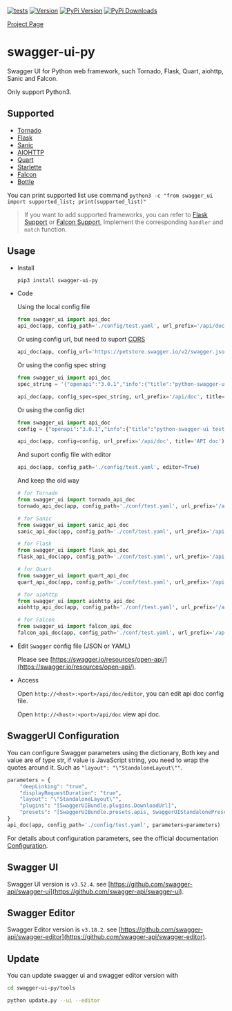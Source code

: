 [![tests](https://github.com/PWZER/swagger-ui-py/actions/workflows/lint-and-pytest.yml/badge.svg)](https://github.com/PWZER/swagger-ui-py/actions/workflows/lint-and-pytest.yml)
[![Version](https://badge.fury.io/gh/PWZER%2Fswagger-ui-py.svg)](https://github.com/PWZER/swagger-ui-py/tags)
[![PyPi Version](https://img.shields.io/pypi/v/swagger-ui-py.svg)](https://pypi.org/project/swagger-ui-py/)
[![PyPi Downloads](https://pepy.tech/badge/swagger-ui-py)](https://pepy.tech/project/swagger-ui-py)

[Project Page](https://pwzer.github.io/swagger-ui-py/)

# swagger-ui-py
Swagger UI for Python web framework, such Tornado, Flask, Quart, aiohttp, Sanic and Falcon.

Only support Python3.

## Supported

- [Tornado](https://www.tornadoweb.org/en/stable/)
- [Flask](https://flask.palletsprojects.com/)
- [Sanic](https://sanicframework.org/en/)
- [AIOHTTP](https://docs.aiohttp.org/en/stable/)
- [Quart](https://pgjones.gitlab.io/quart/)
- [Starlette](https://www.starlette.io/)
- [Falcon](https://falcon.readthedocs.io/en/stable/)
- [Bottle](https://bottlepy.org/docs/dev/)

You can print supported list use command `python3 -c "from swagger_ui import supported_list; print(supported_list)"`

> If you want to add supported frameworks, you can refer to [Flask Support](/swagger_ui/handlers/flask.py) or [Falcon Support](/swagger_ui/handlers/falcon.py), Implement the corresponding `handler` and `match` function.

## Usage

- Install

  ```bash
  pip3 install swagger-ui-py
  ```

- Code

  Using the local config file

  ```python
  from swagger_ui import api_doc
  api_doc(app, config_path='./config/test.yaml', url_prefix='/api/doc', title='API doc')
  ```

  Or using config url, but need to suport [CORS](https://en.wikipedia.org/wiki/Cross-origin_resource_sharing)

  ```python
  api_doc(app, config_url='https://petstore.swagger.io/v2/swagger.json', url_prefix='/api/doc', title='API doc')
  ```

  Or using the config spec string

  ```python
  from swagger_ui import api_doc
  spec_string = '{"openapi":"3.0.1","info":{"title":"python-swagger-ui test api","description":"python-swagger-ui test api","version":"1.0.0"},"servers":[{"url":"http://127.0.0.1:8989/api"}],"tags":[{"name":"default","description":"default tag"}],"paths":{"/hello/world":{"get":{"tags":["default"],"summary":"output hello world.","responses":{"200":{"description":"OK","content":{"application/text":{"schema":{"type":"object","example":"Hello World!!!"}}}}}}}},"components":{}}'

  api_doc(app, config_spec=spec_string, url_prefix='/api/doc', title='API doc')
  ```

  Or using the config dict

  ```python
  from swagger_ui import api_doc
  config = {"openapi":"3.0.1","info":{"title":"python-swagger-ui test api","description":"python-swagger-ui test api","version":"1.0.0"},"servers":[{"url":"http://127.0.0.1:8989/api"}],"tags":[{"name":"default","description":"default tag"}],"paths":{"/hello/world":{"get":{"tags":["default"],"summary":"output hello world.","responses":{"200":{"description":"OK","content":{"application/text":{"schema":{"type":"object","example":"Hello World!!!"}}}}}}}},"components":{}}

  api_doc(app, config=config, url_prefix='/api/doc', title='API doc')
  ```

  And suport config file with editor

  ```python
  api_doc(app, config_path='./config/test.yaml', editor=True)
  ```

  And keep the old way

  ```python
  # for Tornado
  from swagger_ui import tornado_api_doc
  tornado_api_doc(app, config_path='./conf/test.yaml', url_prefix='/api/doc', title='API doc')

  # for Sanic
  from swagger_ui import sanic_api_doc
  sanic_api_doc(app, config_path='./conf/test.yaml', url_prefix='/api/doc', title='API doc')

  # for Flask
  from swagger_ui import flask_api_doc
  flask_api_doc(app, config_path='./conf/test.yaml', url_prefix='/api/doc', title='API doc')

  # for Quart
  from swagger_ui import quart_api_doc
  quart_api_doc(app, config_path='./conf/test.yaml', url_prefix='/api/doc', title='API doc')

  # for aiohttp
  from swagger_ui import aiohttp_api_doc
  aiohttp_api_doc(app, config_path='./conf/test.yaml', url_prefix='/api/doc', title='API doc')

  # for Falcon
  from swagger_ui import falcon_api_doc
  falcon_api_doc(app, config_path='./conf/test.yaml', url_prefix='/api/doc', title='API doc')
  ```

- Edit `Swagger` config file (JSON or YAML)

  Please see [https://swagger.io/resources/open-api/](https://swagger.io/resources/open-api/).

- Access

  Open `http://<host>:<port>/api/doc/editor`, you can edit api doc config file.

  Open `http://<host>:<port>/api/doc` view api doc.

## SwaggerUI Configuration

  You can configure Swagger parameters using the dictionary, Both key and value are of type str, if value is JavaScript string, you need to wrap the quotes around it.
  Such as `"layout": "\"StandaloneLayout\""`.

  ```python
  parameters = {
      "deepLinking": "true",
      "displayRequestDuration": "true",
      "layout": "\"StandaloneLayout\"",
      "plugins": "[SwaggerUIBundle.plugins.DownloadUrl]",
      "presets": "[SwaggerUIBundle.presets.apis, SwaggerUIStandalonePreset]",
  }
  api_doc(app, config_path='./config/test.yaml', parameters=parameters)
  ```

  For details about configuration parameters, see the official documentation [Configuration](https://swagger.io/docs/open-source-tools/swagger-ui/usage/configuration/).

## Swagger UI
Swagger UI version is `v3.52.4`. see [https://github.com/swagger-api/swagger-ui](https://github.com/swagger-api/swagger-ui).

## Swagger Editor
Swagger Editor version is `v3.18.2`. see [https://github.com/swagger-api/swagger-editor](https://github.com/swagger-api/swagger-editor).

## Update
You can update swagger ui and swagger editor version with

```bash
cd swagger-ui-py/tools

python update.py --ui --editor
```
